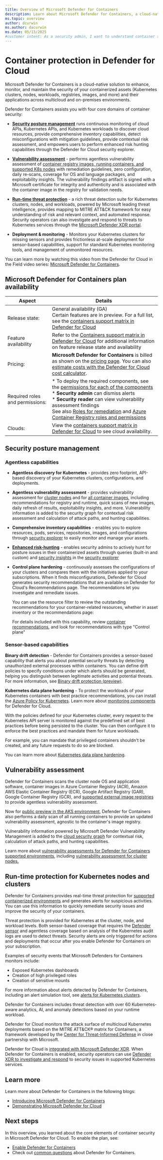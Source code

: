 ```yaml
---
title: Overview of Microsoft Defender for Containers
description: Learn about Microsoft Defender for Containers, a cloud-native solution that secures your containerized assets across multicloud and on-premises environments.
ms.topic: overview
author: dcurwin
ms.author: dacurwin
ms.date: 05/13/2025
#customer intent: As a security admin, I want to understand container security to protect my containerized assets.
---
```


# Container protection in Defender for Cloud

Microsoft Defender for Containers is a cloud-native solution to enhance, monitor, and maintain the security of your containerized assets (Kubernetes clusters, nodes, workloads, registries, images, and more) and their applications across multicloud and on-premises environments.

Defender for Containers assists you with four core domains of container security:

- [**Security posture management**](#security-posture-management) runs continuous monitoring of cloud APIs, Kubernetes APIs, and Kubernetes workloads to discover cloud resources, provide comprehensive inventory capabilities, detect misconfigurations with mitigation guidelines, provide contextual risk assessment, and empowers users to perform enhanced risk hunting capabilities through the Defender for Cloud security explorer.

- [**Vulnerability assessment**](#vulnerability-assessment) -  performs agentless vulnerability assessment of [container registry images, running containers, and supported K8s nodes](support-matrix-defender-for-containers.md) with remediation guidelines, zero configuration, daily re-scans, coverage for OS and language packages, and exploitability insights. The vulnerability findings artifact is signed with a Microsoft certificate for integrity and authenticity and is associated with the container image in the registry for validation needs.

- [**Run-time threat protection**](#run-time-protection-for-kubernetes-nodes-and-clusters) - a rich threat detection suite for Kubernetes clusters, nodes, and workloads, powered by Microsoft leading threat intelligence, provides mapping to MITRE ATT&CK framework for easy understanding of risk and relevant context, and automated response. Security operators can also investigate and respond to threats to Kubernetes services through the [Microsoft Defender XDR portal](/defender-xdr/investigate-respond-container-threats).

- **Deployment & monitoring** - Monitors your Kubernetes clusters for missing sensors and provides frictionless at-scale deployment for sensor-based capabilities, support for standard Kubernetes monitoring tools, and management of unmonitored resources.

You can learn more by watching this video from the Defender for Cloud in the Field video series: [Microsoft Defender for Containers](episode-three.md).

## Microsoft Defender for Containers plan availability

| Aspect | Details |
|--|--|
| Release state: | General availability (GA)<br> Certain features are in preview. For a full list, see the [containers support matrix in Defender for Cloud](support-matrix-defender-for-containers.md)|
| Feature availability | Refer to the [Containers support matrix in Defender for Cloud](support-matrix-defender-for-containers.md) for additional information on feature release state and availability|
| Pricing: | **Microsoft Defender for Containers** is billed as shown on the [pricing page](https://azure.microsoft.com/pricing/details/defender-for-cloud/). You can also [estimate costs with the Defender for Cloud cost calculator](cost-calculator.md). |
| Required roles and permissions: | * To deploy the required components, see the [permissions for each of the components](monitoring-components.md#defender-for-containers-extensions)<br> * **Security admin** can dismiss alerts<br> * **Security reader** can view vulnerability assessment findings<br> See also [Roles for remediation](permissions.md#roles-used-to-automatically-configure-agents-and-extensions) and [Azure Container Registry roles and permissions](/azure/container-registry/container-registry-roles) |
| Clouds: | View the [containers support matrix in Defender for Cloud](support-matrix-defender-for-containers.md) to see cloud availability.|

## Security posture management

### Agentless capabilities

- **Agentless discovery for Kubernetes** - provides zero footprint, API-based discovery of your Kubernetes clusters, configurations, and deployments.

- **Agentless vulnerability assessment** - provides vulnerability assessment for [cluster nodes](kubernetes-nodes-va.md) and for [all container images](agentless-vulnerability-assessment-azure.md), including recommendations for registry and runtime, quick scans of new images, daily refresh of results, exploitability insights, and more. Vulnerability information is added to the security graph for contextual risk assessment and calculation of attack paths, and hunting capabilities.

- **Comprehensive inventory capabilities**  - enables you to explore resources, pods, services, repositories, images, and configurations through [security explorer](how-to-manage-cloud-security-explorer.md#build-a-query) to easily monitor and manage your assets.

- **[Enhanced risk-hunting](how-to-manage-cloud-security-explorer.md)** - enables security admins to actively hunt for posture issues in their containerized assets through queries (built-in and custom) and [security insights](attack-path-reference.md#insights) in the [security explorer](how-to-manage-cloud-security-explorer.md)

- **Control plane hardening** - continuously assesses the configurations of your clusters and compares them with the initiatives applied to your subscriptions. When it finds misconfigurations, Defender for Cloud generates security recommendations that are available on Defender for Cloud's Recommendations page. The recommendations let you investigate and remediate issues.

  You can use the resource filter to review the outstanding recommendations for your container-related resources, whether in asset inventory or the recommendations page:

  For details included with this capability, review [container recommendations](recommendations-reference-container.md ), and look for recommendations with type "Control plane"

### Sensor-based capabilities

**Binary drift detection** - Defender for Containers provides a sensor-based capability that alerts you about potential security threats by detecting unauthorized external processes within containers. You can define drift policies to specify conditions under which alerts should be generated, helping you distinguish between legitimate activities and potential threats. For more information, see [Binary drift protection (preview)](binary-drift-detection.md).

**Kubernetes data plane hardening** - To protect the workloads of your Kubernetes containers with best practice recommendations, you can install the [Azure Policy for Kubernetes](/azure/governance/policy/concepts/policy-for-kubernetes). Learn more about [monitoring components](monitoring-components.md) for Defender for Cloud.

With the policies defined for your Kubernetes cluster, every request to the Kubernetes API server is monitored against the predefined set of best practices before being persisted to the cluster. You can then configure it to enforce the best practices and mandate them for future workloads.

For example, you can mandate that privileged containers shouldn't be created, and any future requests to do so are blocked.

You can learn more about [Kubernetes data plane hardening](kubernetes-workload-protections.md).

## Vulnerability assessment

Defender for Containers scans the cluster node OS and application software, container images in Azure Container Registry (ACR), Amazon AWS Elastic Container Registry (ECR), Google Artifact Registry (GAR), Google Container Registry (GCR), and [supported external image registries](support-matrix-defender-for-containers.md#vulnerability-assessment-va-features) to provide agentless vulnerability assessment.

Now for [public preview in the AKS environment](agentless-vulnerability-assessment-azure.md#how-vulnerability-assessment-for-images-and-containers-works), Defender for Containers also performs a daily scan of all running containers to provide an updated vulnerability assessment, agnostic to the container's image registry.

Vulnerability information powered by Microsoft Defender Vulnerability Management is added to the [cloud security graph](concept-attack-path.md#what-is-cloud-security-graph) for contextual risk, calculation of attack paths, and hunting capabilities.

Learn more about [vulnerability assessments for Defender for Containers supported environments](agentless-vulnerability-assessment-azure.md), including [vulnerability assessment for cluster nodes.](kubernetes-nodes-va.md)

## Run-time protection for Kubernetes nodes and clusters

Defender for Containers provides real-time threat protection for [supported containerized environments](support-matrix-defender-for-containers.md#runtime-protection-features) and generates alerts for suspicious activities. You can use this information to quickly remediate security issues and improve the security of your containers.

Threat protection is provided for Kubernetes at the cluster, node, and workload levels. Both sensor-based coverage that requires the [Defender sensor](defender-for-cloud-glossary.md#defender-sensor) and agentless coverage based on analysis of the Kubernetes audit logs are used to detect threats. Security alerts are only triggered for actions and deployments that occur after you enable Defender for Containers on your subscription.

Examples of security events that Microsoft Defenders for Containers monitors include:

- Exposed Kubernetes dashboards
- Creation of high privileged roles
- Creation of sensitive mounts

For more information about alerts detected by Defender for Containers, including an alert simulation tool, see [alerts for Kubernetes clusters](alerts-containers.md).

Defender for Containers includes threat detection with over 60 Kubernetes-aware analytics, AI, and anomaly detections based on your runtime workload.

Defender for Cloud monitors the attack surface of multicloud Kubernetes deployments based on the MITRE ATT&CK&reg; matrix for Containers, a framework developed by the [Center for Threat-Informed Defense](https://mitre-engenuity.org/cybersecurity/center-for-threat-informed-defense/) in close partnership with Microsoft.

Defender for Cloud is [integrated with Microsoft Defender XDR](concept-integration-365.md). When Defender for Containers is enabled, security operators can use [Defender XDR to investigate and respond](/defender-xdr/investigate-respond-container-threats) to security issues in supported Kubernetes services.

## Learn more

Learn more about Defender for Containers in the following blogs:

- [Introducing Microsoft Defender for Containers](https://techcommunity.microsoft.com/t5/microsoft-defender-for-cloud/introducing-microsoft-defender-for-containers/ba-p/2952317)
- [Demonstrating Microsoft Defender for Cloud](https://techcommunity.microsoft.com/t5/microsoft-defender-for-cloud/how-to-demonstrate-the-new-containers-features-in-microsoft/ba-p/3281172)

## Next steps

In this overview, you learned about the core elements of container security in Microsoft Defender for Cloud. To enable the plan, see:

- [Enable Defender for Containers](defender-for-containers-enable.md)
- Check out [common questions](faq-defender-for-containers.yml) about Defender for Containers.

